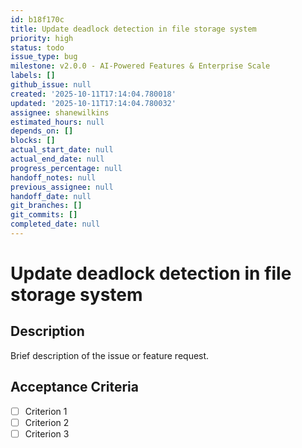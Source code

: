 ```yaml
---
id: b18f170c
title: Update deadlock detection in file storage system
priority: high
status: todo
issue_type: bug
milestone: v2.0.0 - AI-Powered Features & Enterprise Scale
labels: []
github_issue: null
created: '2025-10-11T17:14:04.780018'
updated: '2025-10-11T17:14:04.780032'
assignee: shanewilkins
estimated_hours: null
depends_on: []
blocks: []
actual_start_date: null
actual_end_date: null
progress_percentage: null
handoff_notes: null
previous_assignee: null
handoff_date: null
git_branches: []
git_commits: []
completed_date: null
---
```


# Update deadlock detection in file storage system

## Description

Brief description of the issue or feature request.

## Acceptance Criteria

- [ ] Criterion 1
- [ ] Criterion 2
- [ ] Criterion 3